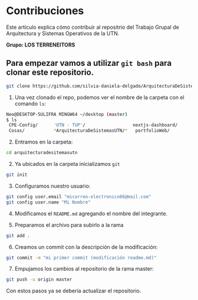 # Contribuciones

Este artículo explica cómo contribuir al repositrio del Trabajo Grupal de Arquitectura y Sistemas Operativos de la UTN.

**Grupo: LOS TERRENEITORS**

## Para empezar vamos a utilizar `git bash` para clonar este repositorio.

```bash
git clone https://github.com/silvia-daniela-delgado/ArquitecturaDeSistemasUTN.git
```

1. Una vez clonado el repo, podemos ver el nombre de la carpeta con el comando `ls`:

```bash
Neo@DESKTOP-5ULIFRA MINGW64 ~/desktop (master)
$ ls
 CPE-Config/      'UTN - TUP'/                  nextjs-dashboard/
 Cosas/           *ArquitecturaDeSistemasUTN/*   portfolioWeb/
```

2. Entramos en la carpeta:

```bash
cd arquitecturadesitemasutn
```

2. Ya ubicados en la carpeta inicializamos `git`

```bash
git init
```

3. Configuramos nuestro usuario:

```bash
git config user.email "micorreo-electronico86@mail.com"
git config user.name "Mi Nombre"
```

4. Modificamos el `README.md` agregando el nombre del integrante.

5. Preparamos el archivo para subirlo a la rama

```bash
git add .
```

6. Creamos un commit con la descripción de la modificación:

```bash
git commit -m "mi primer commit (modificación readme.md)"
```

7. Empujamos los cambios al repositorio de la rama master:

```bash
git push -u origin master
```

Con estos pasos ya se debería actualizar el repositorio.



